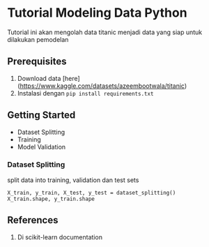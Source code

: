 # Tutorial Modeling Data Python

Tutorial ini akan mengolah data titanic menjadi data yang siap untuk dilakukan pemodelan

## Prerequisites

1. Download data [here]
   (https://www.kaggle.com/datasets/azeembootwala/titanic)
2. Instalasi dengan `pip install requirements.txt`

## Getting Started

- Dataset Splitting
- Training
- Model Validation

### Dataset Splitting

split data into training, validation dan test sets
```code
X_train, y_train, X_test, y_test = dataset_splitting()
X_train.shape, y_train.shape
```

## References

1. Di scikit-learn documentation

